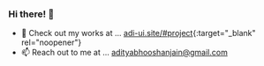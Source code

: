 ### Hi there! 👋

- 💬 Check out my works at ... [adi-ui.site/#project](https://adi-ui.site/#project){:target="_blank" rel="noopener"}
- 📫 Reach out to me at ... [adityabhooshanjain@gmail.com](mailto:adityabhooshanjain@gmail.com)
